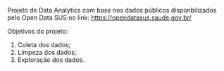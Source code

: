Projeto de Data Analytics com base nos dados públicos disponbilizados pelo Open Data SUS no link: https://opendatasus.saude.gov.br/

Objetivos do projeto:
1. Coleta dos dados;
2. Limpeza dos dados;
3. Exploração dos dados.
